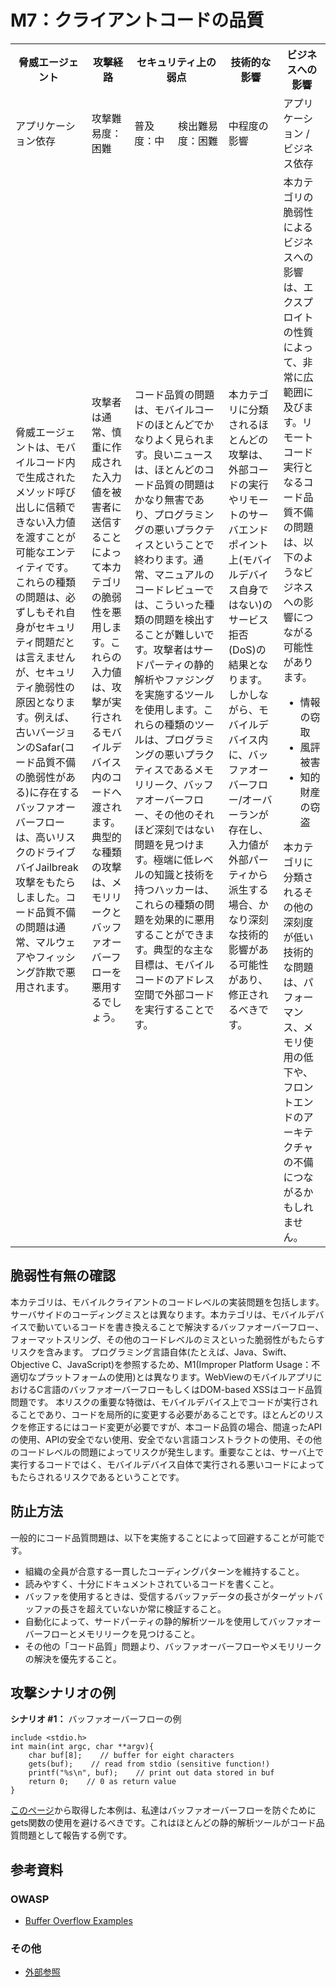 # M7：クライアントコードの品質

<table>
 <tr>
  <th>脅威エージェント</th>
  <th>攻撃経路</th>
  <th colspan="2">セキュリティ上の弱点</th>
  <th>技術的な影響</th>
  <th>ビジネスへの影響</th>
 </tr>
 <tr>
  <td>アプリケーション依存 </td>
  <td>攻撃難易度：困難</td>
  <td>普及度：中</td>
  <td>検出難易度：困難</td>
  <td>中程度の影響</td>
  <td>アプリケーション / ビジネス依存</td>
 </tr>
 <tr>
  <td>脅威エージェントは、モバイルコード内で生成されたメソッド呼び出しに信頼できない入力値を渡すことが可能なエンティティです。これらの種類の問題は、必ずしもそれ自身がセキュリティ問題だとは言えませんが、セキュリティ脆弱性の原因となります。例えば、古いバージョンのSafar(コード品質不備の脆弱性がある)に存在するバッファオーバーフローは、高いリスクのドライブバイJailbreak攻撃をもたらしました。コード品質不備の問題は通常、マルウェアやフィッシング詐欺で悪用されます。</td>
  <td>攻撃者は通常、慎重に作成された入力値を被害者に送信することによって本カテゴリの脆弱性を悪用します。これらの入力値は、攻撃が実行されるモバイルデバイス内のコードへ渡されます。典型的な種類の攻撃は、メモリリークとバッファオーバーフローを悪用するでしょう。</td>
  <td colspan="2">コード品質の問題は、モバイルコードのほとんどでかなりよく見られます。良いニュースは、ほとんどのコード品質の問題はかなり無害であり、プログラミングの悪いプラクティスということで終わります。通常、マニュアルのコードレビューでは、こういった種類の問題を検出することが難しいです。攻撃者はサードパーティの静的解析やファジングを実施するツールを使用します。これらの種類のツールは、プログラミングの悪いプラクティスであるメモリリーク、バッファオーバーフロー、その他のそれほど深刻ではない問題を見つけます。極端に低レベルの知識と技術を持つハッカーは、これらの種類の問題を効果的に悪用することができます。典型的な主な目標は、モバイルコードのアドレス空間で外部コードを実行することです。</td>
  <td>本カテゴリに分類されるほとんどの攻撃は、外部コードの実行やリモートのサーバエンドポイント上(モバイルデバイス自身ではない)のサービス拒否(DoS)の結果となります。しかしながら、モバイルデバイス内に、バッファオーバーフロー/オーバーランが存在し、入力値が外部パーティから派生する場合、かなり深刻な技術的影響がある可能性があり、修正されるべきです。</td>
  <td>本カテゴリの脆弱性によるビジネスへの影響は、エクスプロイトの性質によって、非常に広範囲に及びます。リモートコード実行となるコード品質不備の問題は、以下のようなビジネスへの影響につながる可能性があります。
   <ul>
    <li> 情報の窃取</li>
    <li> 風評被害</li>
    <li> 知的財産の窃盗</li>
   </ul>
   本カテゴリに分類されるその他の深刻度が低い技術的な問題は、パフォーマンス、メモリ使用の低下や、フロントエンドのアーキテクチャの不備につながるかもしれません。
  </td>
 </tr>
</table>



## 脆弱性有無の確認
本カテゴリは、モバイルクライアントのコードレベルの実装問題を包括します。サーバサイドのコーディングミスとは異なります。本カテゴリは、モバイルデバイスで動いているコードを書き換えることで解決するバッファオーバーフロー、フォーマットスリング、その他のコードレベルのミスといった脆弱性がもたらすリスクを含みます。
プログラミング言語自体(たとえば、Java、Swift、Objective C、JavaScript)を参照するため、M1(Improper Platform Usage：不適切なプラットフォームの使用)とは異なります。WebViewのモバイルアプリにおけるC言語のバッファオーバーフローもしくはDOM-based XSSはコード品質問題です。
本リスクの重要な特徴は、モバイルデバイス上でコードが実行されることであり、コードを局所的に変更する必要があることです。ほとんどのリスクを修正するにはコード変更が必要ですが、本コード品質の場合、間違ったAPIの使用、APIの安全でない使用、安全でない言語コンストラクトの使用、その他のコードレベルの問題によってリスクが発生します。重要なことは、サーバ上で実行するコードではく、モバイルデバイス自体で実行される悪いコードによってもたらされるリスクであるということです。


## 防止方法
一般的にコード品質問題は、以下を実施することによって回避することが可能です。
 - 組織の全員が合意する一貫したコーディングパターンを維持すること。
 - 読みやすく、十分にドキュメントされているコードを書くこと。
 - バッファを使用するときは、受信するバッファデータの長さがターゲットバッファの長さを超えていないか常に検証すること。
 - 自動化によって、サードパーティの静的解析ツールを使用してバッファオーバーフローとメモリリークを見つけること。
 - その他の「コード品質」問題より、バッファオーバーフローやメモリリークの解決を優先すること。
 

## 攻撃シナリオの例
**シナリオ #1：** バッファオーバーフローの例

```
include <stdio.h>
int main(int argc, char **argv){
    char buf[8];    // buffer for eight characters
    gets(buf);    // read from stdio (sensitive function!)
    printf("%s\n", buf);    // print out data stored in buf
    return 0;    // 0 as return value
}
```
[このページ](https://www.owasp.org/index.php/Buffer_overflow_attack)から取得した本例は、私達はバッファオーバーフローを防ぐためにgets関数の使用を避けるべきです。これはほとんどの静的解析ツールがコード品質問題として報告する例です。


## 参考資料
### OWASP
 - [Buffer Overflow Examples](https://www.owasp.org/index.php/Buffer_overflow_attack)

### その他 
 - [外部参照](http://cwe.mitre.org/)
